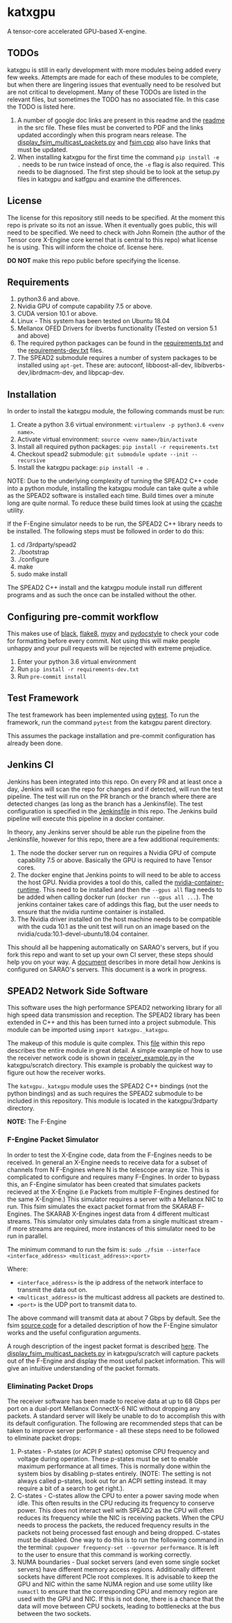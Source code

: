 # katxgpu
A tensor-core accelerated GPU-based X-engine.

## TODOs

katxgpu is still in early development with more modules being added every few weeks. Attempts are made for each of these
modules to be complete, but when there are lingering issues that eventually need to be resolved but are not critical
to development. Many of these TODOs are listed in the relevant files, but sometimes the TODO has no associated file.
In this case the TODO is listed here.
1. A number of google doc links are present in this readme and the [readme](src/README.md) in the src file. These
files must be converted to PDF and the links updated accordingly when this program nears release. The 
[display_fsim_multicast_packets.py](scratch/display_fsim_multicast_packets.py) and [fsim.cpp](scratch/fsim.cpp)  also
have links that must be updated.
2. When installing katxgpu for the first time the command `pip install -e .` needs to be run twice instead of once, the
`-e` flag is also required. This needs to be diagnosed. The first step should be to look at the setup.py files in
katxgpu and katfgpu and examine the differences.

## License
The license for this repository still needs to be specified. At the moment this repo is private so its not an issue.
When it eventually goes public, this will need to be specified. We need to check with John Romein (the author of the 
Tensor core X-Engine core kernel that is central to this repo) what license he is using. This will inform the choice of.
license here.

__DO NOT__ make this repo public before specifying the license.

## Requirements
1. python3.6 and above.
2. Nvidia GPU of compute capability 7.5 or above.
3. CUDA version 10.1 or above.
4. Linux - This system has been tested on Ubuntu 18.04
5. Mellanox OFED Drivers for ibverbs functionality (Tested on version 5.1 and above)
6. The required python packages can be found in the [requirements.txt](./requirements.txt) and the
[requirements-dev.txt](./requirements-dev.txt) files.
7. The SPEAD2 submodule requires a number of system packages to be installed using `apt-get`. These are: autoconf,
libboost-all-dev, libibverbs-dev,librdmacm-dev, and libpcap-dev.

## Installation
In order to install the katxgpu module, the following commands must be run:
1. Create a python 3.6 virtual environment: `virtualenv -p python3.6 <venv name>`.
2. Activate virtual environment: `source <venv name>/bin/activate`
3. Install all required python packages: `pip install -r requirements.txt`
4. Checkout spead2 submodule: `git submodule update --init --recursive`
5. Install the katxgpu package: `pip install -e .`

NOTE: Due to the underlying complexity of turning the SPEAD2 C++ code into a python module, installing the katxgpu 
module can take quite a while as the SPEAD2 software is installed each time. Build times over a minute long are quite
normal. To reduce these build times look at using the [ccache](https://ccache.dev/) utility.

If the F-Engine simulator needs to be run, the SPEAD2 C++ library needs to be installed. The following steps must be
followed in order to do this:
1. cd /3rdparty/spead2
2. ./bootstrap
3. ./configure
4. make
5. sudo make install

The SPEAD2 C++ install and the katxgpu module install run different programs and as such the once can be installed 
without the other.

## Configuring pre-commit workflow
This makes use of [black](https://pypi.org/project/black/), [flake8](https://flake8.pycqa.org/en/latest/), 
[mypy](https://mypy.readthedocs.io/en/stable/index.html) and [pydocstyle](http://www.pydocstyle.org/en/5.0.2/index.html)
to check your code for formatting before every commit. Not using this will make people unhappy and your pull requests
will be rejected with extreme prejudice.

1. Enter your python 3.6 virtual environment
2. Run `pip install -r requirements-dev.txt`
3. Run `pre-commit install`

## Test Framework

The test framework has been implemented using [pytest](https://docs.pytest.org).
To run the framework, run the command `pytest` from the katxgpu parent directory.

This assumes the package installation and pre-commit configuration has already been done.

## Jenkins CI

Jenkins has been integrated into this repo. On every PR and at least once a day, Jenkins will scan the repo for changes
and if detected, will run the test pipeline. The test will run on the PR branch or the branch where there are detected 
changes (as long as the branch has a Jenkinsfile). The test configuration is specified in the
[Jenkinsfile](./Jenkinsfile) in this repo. The Jenkins build pipeline will execute this pipeline in a docker container.

In theory, any Jenkins server should be able run the pipeline from the Jenkinsfile, however for this repo, there are a 
few additional requirements:
1. The node the docker server run on requires a Nvidia GPU of compute capability 7.5 or above. Basically the GPU is
required to have Tensor cores.
2. The docker engine that Jenkins points to will need to be able to access the host GPU. Nvidia provides a tool
do this, called the [nvidia-container-runtime](https://github.com/NVIDIA/nvidia-container-runtime). This need to be
installed and then the `--gpus all` flag needs to be added when calling docker run (`docker run --gpus all ...`). The 
jenkins container takes care of addings this flag, but the user needs to ensure that the nvidia runtime container is 
installed.
3. The Nvidia driver installed on the host machine needs to be compatible with the cuda 10.1 as the unit test will run
on an image based on the nvidia/cuda:10.1-devel-ubuntu18.04 container.

This should all be happening automatically on SARAO's servers, but if you fork this repo and want to set up your own CI
server, these steps should help you on your way. A 
[document](https://docs.google.com/document/d/1iiZk7aEjsAcewM-wDX3Iz9osiTiyOhr3sYYzcmsv4mM/edit?usp=sharing) describes
in more detail how Jenkins is configured on SARAO's servers. This document is a work in progress.

## SPEAD2 Network Side Software

This software uses the high performance SPEAD2 networking library for all high speed data transmission and reception.
The SPEAD2 library has been extended in C++ and this has been turned into a project submodule. This module can be
imported using `import katxgpu._katxgpu`.

The makeup of this module is quite complex. This [file](src/README.md) within this repo describes the entire module in
great detail. A simple example of how to use the receiver network code is shown in
[receiver_example.py](scratch/receiver_example.py) in the katxgpu/scratch directory. This example is probably the
quickest way to figure out how the receiver works.

The `katxgpu._katxgpu` module uses the SPEAD2 C++ bindings (not the python bindings) and as such requires the SPEAD2
submodule to be included in this repository. This module is located in the katxgpu/3rdparty directory.

__NOTE:__ The F-Engine 

### F-Engine Packet Simulator

In order to test the X-Engine code, data from the F-Engines needs to be received. In general an X-Engine needs to 
receive data for a subset of channels from N F-Engines where N is the telescope array size. This is complicated to 
configure and requires many F-Engines. In order to bypass this, an F-Engine simulator has been created that simulates
packets recieved at the X-Engine (i.e Packets from multiple F-Engines destined for the same X-Engine.) This simulator
requires a server with a Mellanox NIC to run. This fsim simulates the exact packet format from the SKARAB F-Engines. 
The SKARAB X-Engines ingest data from 4 different multicast streams. This simulator only simulates data from a single
multicast stream - if more streams are required, more instances of this simulator need to be run in parallel.

The minimum command to run the fsim is: `sudo ./fsim --interface <interface_address> <multicast_address>:<port>`

Where:
 * `<interface_address>` is the ip address of the network interface to transmit the data out on.
 * `<multicast_address>` is the multicast address all packets are destined to.
 * `<port>` is the UDP port to transmit data to.

The above command will transmit data at about 7 Gbps by default. See the fsim [source code](./scratch/fsim.cpp) for a 
detailed description of how the F-Engine simulator works and the useful configuration arguments.

A rough description of the ingest packet format is described 
[here](https://docs.google.com/drawings/d/1lFDS_1yBFeerARnw3YAA0LNin_24F7AWQZTJje5-XPg/edit). The
[display_fsim_multicast_packets.py](scratch/display_fsim_multicast_packets.py) in katxgpu/scratch will capture packets
out of the F-Engine and display the most useful packet information. This will give an intuitive understanding of the
packet formats.

### Eliminating Packet Drops

The receiver software has been made to receive data at up to 68 Gbps per port on a dual-port Mellanox ConnectX-6 NIC
without dropping any packets. A standard server will likely be unable to do to accomplish this with its default
configuration. The following are recommended steps that can be taken to improve server performance - all these steps
need to be followed to eliminate packet drops:
1. P-states - P-states (or ACPI P states) optomise CPU frequency and voltage during operation. These p-states must be
set to enable maximum performance at all times. This is normally done within the system bios by disabling p-states
entirely. (NOTE: The setting is not always called p-states, look out for an ACPI setting instead. It may require a bit
of a search to get right.).
2. C-states - C-states allow the CPU to enter a power saving mode when idle. This often results in the CPU reducing its
frequency to conserve power. This does not interact well with SPEAD2 as the CPU will often reduces its frequency while
the NIC is receiving packets. When the CPU needs to process the packets, the reduced frequency results in the packets
not being processed fast enough and being dropped. C-states must be disabled. One way to do this is to run the following
command in the terminal: `cpupower frequency-set --governor performance`. It is left to the user to ensure that this
command is working correctly. 
3. NUMA boundaries - Dual socket servers (and even some single socket servers) have different memory access regions.
Additionally different sockets have different PCIe root complexes. It is advisable to keep the GPU and NIC within the
same NUMA region and use some utility like `numactl` to ensure that the corresponding CPU and memory region are used
with the GPU and NIC. If this is not done, there is a chance that the data will move between CPU sockets, leading to
bottlenecks at the bus between the two sockets.

